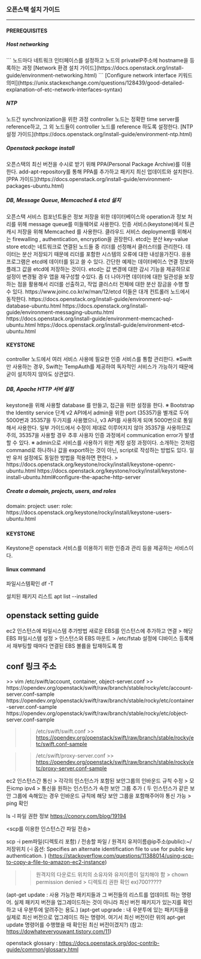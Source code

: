 <h3>오픈스택 설치 가이드</h3>  

---

<h4>PREREQUISITES</h4>
<h5>Host networking</h5>
```
노드마다 네트워크 인터페이스를 설정하고 노드의 privateIP주소에 hostname을 등록하는 과정
[Network 환경 설치 가이드](https://docs.openstack.org/install-guide/environment-networking.html)
```
[Configure network interface 키워드 의미](https://unix.stackexchange.com/questions/128439/good-detailed-explanation-of-etc-network-interfaces-syntax)

<h5>NTP</h5>
노드간 synchronization을 위한 과정
controller 노드는 정확한 time server를 reference하고, 
그 외 노드들이 controller 노드를 reference 하도록 설정한다.
[NTP 설정 가이드](https://docs.openstack.org/install-guide/environment-ntp.html)

<h5>Openstack package install</h5>
오픈스택의 최신 버전을 수시로 받기 위해 PPA(Personal Package Archive)를 이용한다.
add-apt-repository를 통해 PPA를 추가하고 패키지 최신 업데이트와 설치한다.
[PPA 가이드](https://docs.openstack.org/install-guide/environment-packages-ubuntu.html)

<h5>DB, Message Queue, Memcached & etcd 설치</h5>
오픈스택 서비스 컴포넌트들은 정보 저장을 위한 데이터베이스와 operation과 정보 처리를 위해 message queue를 미들웨어로 사용한다.
인증 서비스(keystone)에서 토큰 캐시 저장을 위해 Memcached 를 사용한다. 클라우드 서비스 deployment를 위해서는 firewalling , authentication, encryption을 권장한다.
etcd는 분산 key-value store
etcd는 네트워크로 연결된 노드들 중 리더를 선정해서 클러스터를 관리한다. 데이터는 분산 저장되기 때문에 리더를 포함한 시스템의 오류에 대한 내성을가진다.
응용 프로그램은 etcd에 데이터를 읽고 쓸 수 있다. 간단한 예제는 데이터베이스 연결 정보와 플래그 값을 etcd에 저장하는 것이다. etcd는 값 변경에 대한 감시 기능을 제공하므로 설정이 변경될 경우 앱을 재구성할 수있다. 좀 더 나아가면 데이터에 대한 일관성을 보장하는 점을 활용해서 리더를 선출하고, 작업 클러스터 전체에 대한 분산 잠금을 수행 할 수 있다.
https://www.joinc.co.kr/w/man/12/etcd
이들은 대개 컨트롤러 노드에서 동작한다.
https://docs.openstack.org/install-guide/environment-sql-database-ubuntu.html
https://docs.openstack.org/install-guide/environment-messaging-ubuntu.html
https://docs.openstack.org/install-guide/environment-memcached-ubuntu.html
https://docs.openstack.org/install-guide/environment-etcd-ubuntu.html

<h4>KEYSTONE</h4>
controller 노드에서 여러 서비스 사용에 필요한 인증 서비스를 통합 관리한다.
※Swift만 사용하는 경우, Swift는 TempAuth를 제공하여 독자적인 서비스가 가능하기 때문에 굳이 설치하지 않아도 상관없다.

<h5>DB, Apache HTTP 서버 설정</h5>
keystone을 위해 사용할 database 를 만들고, 접근을 위한 설정을 한다. 
※ Bootstrap the Identity service 단계 
v2 API에서 admin을 위한 port (35357)을 별개로 두어 5000번과 35357을 두가지를 사용했으나, v3 API를 사용하게 되며 5000번으로 통일해서 사용한다.
일부 가이드에서 수정이 제대로 이루어지지 않아 35357을 사용하므로 주의, 35357을 사용할 경우 추후 사용자 인증 과정에서 communication error가 발생 할 수 있다.
※ admin으로 서비스를 사용하기 위한 계정 설정 과정이다.
소개하는 것처럼 command로 하나하나 값을 export하는 것이 아닌, script로 작성하는 방법도 있다. 
일반 유저 설정에도 동일한 방법을 적용하면 편한다. > https://docs.openstack.org/keystone/rocky/install/keystone-openrc-ubuntu.html
https://docs.openstack.org/keystone/rocky/install/keystone-install-ubuntu.html#configure-the-apache-http-server

<h5>Create a domain, projects, users, and roles</h5>
domain: 
project:
user:
role:
https://docs.openstack.org/keystone/rocky/install/keystone-users-ubuntu.html


<h5></h5>

<h5></h5>


<h4>KEYSTONE</h4>  
Keystone은 openstack 서비스를 이용하기 위한 인증과 관리 등을 제공하는 서비스이다.  





<h4>linux command</h4>

파일시스템확인
df -T

설치된 패키지 리스트
apt list --installed


<h2>openstack setting guide</h2>
ec2 인스턴스에 파일시스템 추가방법
새로운 EBS를 인스턴스에 추가하고 연결 > 해당 EBS 파일시스템 설정 > 인스턴스와 EBS 마운트 > /etc/fstab 설정에 디바이스 등록해서 재부팅할 때마다 연결된 EBS 볼륨을 탑재하도록 함

<h2>conf 링크 주소</h2>
>> vim /etc/swift/account, container, object-server.conf >>
https://opendev.org/openstack/swift/raw/branch/stable/rocky/etc/account-server.conf-sample
https://opendev.org/openstack/swift/raw/branch/stable/rocky/etc/container-server.conf-sample
https://opendev.org/openstack/swift/raw/branch/stable/rocky/etc/object-server.conf-sample

>>  /etc/swift/swift.conf >> 
https://opendev.org/openstack/swift/raw/branch/stable/rocky/etc/swift.conf-sample

>> /etc/swift/proxy-server.conf >>
https://opendev.org/openstack/swift/raw/branch/stable/rocky/etc/proxy-server.conf-sample


ec2 인스턴스간 통신 > 각각의 인스턴스가 포함된 보안그룹의 인바운드 규칙 수정 > 모든icmp ipv4 > 통신을 원하는 인스턴스가 속한 보안 그룹 추가 ( 두 인스턴스가 같은 보안 그룹에 속해있는 경우 인바운드 규칙에 해당 보안 그룹을 포함해주어야 통신 가능 > ping 확인


ls -l 파일 권한 정보
https://conory.com/blog/19194

<scp를 이용한 인스턴스간 파일 전송>

scp -i pem파일(디렉토리 포함) / 전송할 파일 / 원격지 유저이름@ip주소(public):~/저장위치
(-i 옵션: Specifies an alternate identification file to use for public key authentication. )
(https://stackoverflow.com/questions/11388014/using-scp-to-copy-a-file-to-amazon-ec2-instance)

>>원격지의 다운로드 위치의 소유자와 유저이름이 일치해야 함 > chown 
>>permission denied > 디렉토리 권한 확인 ex)700?????

(apt-get update : 사용 가능한 패키지들과 그 버전들의 리스트를 업데이트 하는 명령어. 
 실제 패키지 버전을 업그레이드하는 것이 아니라 최신 버전 패키지가 있는지를 확인하고 내 우분투에 알려주는 용도.)
(apt-get upgrade : 내 우분투에 있는 패키지들을 실제로 최신 버전으로 업그레이드 하는 명령어. 
여기서 최신 버전이란 위의 apt-get update 명령어를 수행했을 때 확인된 최신 버전이겠지?)
(참고: https://dowhateveryouwant.tistory.com/11)



openstack glossary : https://docs.openstack.org/doc-contrib-guide/common/glossary.html
